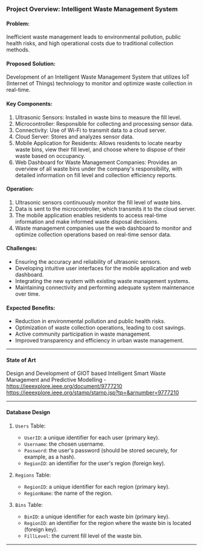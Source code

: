 ### Project Overview: Intelligent Waste Management System

#### Problem:

Inefficient waste management leads to environmental pollution, public health risks, and high operational costs due to traditional collection methods.

#### Proposed Solution:

Development of an Intelligent Waste Management System that utilizes IoT (Internet of Things) technology to monitor and optimize waste collection in real-time.

#### Key Components:

1.  Ultrasonic Sensors: Installed in waste bins to measure the fill level.
2.  Microcontroller: Responsible for collecting and processing sensor data.
3.  Connectivity: Use of Wi-Fi to transmit data to a cloud server.
4.  Cloud Server: Stores and analyzes sensor data.
5.  Mobile Application for Residents: Allows residents to locate nearby waste bins, view their fill level, and choose where to dispose of their waste based on occupancy.
6.  Web Dashboard for Waste Management Companies: Provides an overview of all waste bins under the company's responsibility, with detailed information on fill level and collection efficiency reports.

#### Operation:

1.  Ultrasonic sensors continuously monitor the fill level of waste bins.
2.  Data is sent to the microcontroller, which transmits it to the cloud server.
3.  The mobile application enables residents to access real-time information and make informed waste disposal decisions.
4.  Waste management companies use the web dashboard to monitor and optimize collection operations based on real-time sensor data.


#### Challenges:

-   Ensuring the accuracy and reliability of ultrasonic sensors.
-   Developing intuitive user interfaces for the mobile application and web dashboard.
-   Integrating the new system with existing waste management systems.
-   Maintaining connectivity and performing adequate system maintenance over time.

#### Expected Benefits:

-   Reduction in environmental pollution and public health risks.
-   Optimization of waste collection operations, leading to cost savings.
-   Active community participation in waste management.
-   Improved transparency and efficiency in urban waste management.

----------------------------------------------------------------------------------------------

#### State of Art 
Design and Development of GIOT based Intelligent Smart Waste Management and Predictive Modelling - https://ieeexplore.ieee.org/document/9777210 https://ieeexplore.ieee.org/stamp/stamp.jsp?tp=&arnumber=9777210

-----------------------------------------------------------------------------------------------
#### Database Design

1.  `Users` Table:

    -   `UserID`: a unique identifier for each user (primary key).
    -   `Username`: the chosen username.
    -   `Password`: the user's password (should be stored securely, for example, as a hash).
    -   `RegionID`: an identifier for the user's region (foreign key).
2.  `Regions` Table:

    -   `RegionID`: a unique identifier for each region (primary key).
    -   `RegionName`: the name of the region.
3.  `Bins` Table:

    -   `BinID`: a unique identifier for each waste bin (primary key).
    -   `RegionID`: an identifier for the region where the waste bin is located (foreign key).
    -   `FillLevel`: the current fill level of the waste bin.
---------------------------------------------------------
